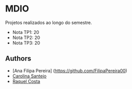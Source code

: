 # MDIO

Projetos realizados ao longo do semestre.

+ Nota TP1: 20
+ Nota TP2: 20
+ Nota TP3: 20


## Authors
* [Ana Filipa Pereira] (https://github.com/FilipaPereira00)
* [Carolina Santejo](https://github.com/CarolinaSantejo)
* [Raquel Costa](https://github.com/chelesgaroth)
